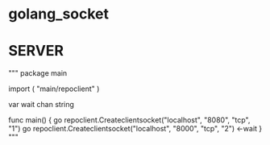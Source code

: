 # golang_socket

# SERVER


"""
package main

import (
	"main/repoclient"
)

var wait chan string

func main() {
	go repoclient.Createclientsocket("localhost", "8080", "tcp", "1")
	go repoclient.Createclientsocket("localhost", "8000", "tcp", "2")
	<-wait
}
"""

